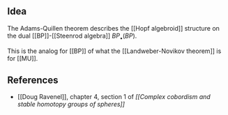 
## Idea

The Adams-Quillen theorem describes the [[Hopf algebroid]] structure on the dual [[BP]]-[[Steenrod algebra]] $BP_\bullet(BP)$.

This is the analog for [[BP]] of what the [[Landweber-Novikov theorem]] is for [[MU]].

## References

* [[Doug Ravenel]], chapter 4, section 1 of _[[Complex cobordism and stable homotopy groups of spheres]]_

